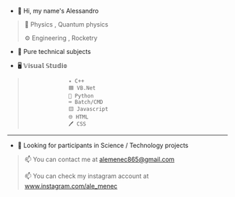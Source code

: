
- 👋 Hi, my name's Alessandro

> 🔬 Physics , Quantum physics
>
> 
>
> ⚙️ Engineering , Rocketry


- 👀 Pure technical subjects

- 🖥️ 𝕍𝕚𝕤𝕦𝕒𝕝 𝕊𝕥𝕦𝕕𝕚𝕠
>                   ✴️ C++
>                   🟦 VB.Net
>                   🐍 Python
>                   ⌨ Batch/CMD
>                   🟨 Javascript
>                   🌐 HTML
>                   🖊️ CSS

___
- 💞️ Looking for participants in Science / Technology projects

> 📫 You can contact me at alemenec865@gmail.com
> 
> 📫 You can check my instagram account at www.instagram.com/ale_menec
